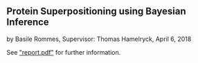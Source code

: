 ## Protein Superpositioning using Bayesian Inference
by Basile Rommes, Supervisor: Thomas Hamelryck, April 6, 2018


See ["report.pdf"](https://github.com/romba050/Protein_Superpositioning_using_Bayesian_Inference/blob/master/report.pdf) for further information.

